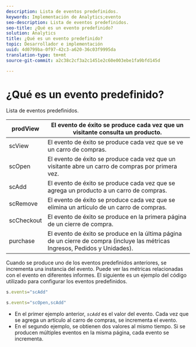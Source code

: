 ```yaml
---
description: Lista de eventos predefinidos.
keywords: Implementación de Analytics;evento
seo-description: Lista de eventos predefinidos.
seo-title: ¿Qué es un evento predefinido?
solution: Analytics
title: ¿Qué es un evento predefinido?
topic: Desarrollador e implementación
uuid: 4d0799ba-0f97-42c3-a620-36c03f9995da
translation-type: tm+mt
source-git-commit: a2c38c2cf3a2c1451e2c60e003ebe1fa9bfd145d

---
```



# ¿Qué es un evento predefinido?

Lista de eventos predefinidos.

| prodView | El evento de éxito se produce cada vez que un visitante consulta un producto. |
|---|---|
| scView | El evento de éxito se produce cada vez que se ve un carro de compras. |
| scOpen | El evento de éxito se produce cada vez que un visitante abre un carro de compras por primera vez. |
| scAdd | El evento de éxito se produce cada vez que se agrega un producto a un carro de compras. |
| scRemove | El evento de éxito se produce cada vez que se elimina un artículo de un carro de compras. |
| scCheckout | El evento de éxito se produce en la primera página de un cierre de compra. |
| purchase | El evento de éxito se produce en la última página de un cierre de compra (incluye las métricas Ingresos, Pedidos y Unidades). |

Cuando se produce uno de los eventos predefinidos anteriores, se incrementa una instancia del evento. Puede ver las métricas relacionadas con el evento en diferentes informes. El siguiente es un ejemplo del código utilizado para configurar los eventos predefinidos.

```js
s.events="scAdd"
```

```js
s.events="scOpen,scAdd"
```

* En el primer ejemplo anterior, *`scAdd`* es el valor del evento. Cada vez que se agrega un artículo al carro de compras, se incrementa el evento.
* En el segundo ejemplo, se obtienen dos valores al mismo tiempo. Si se producen múltiples eventos en la misma página, cada evento se incrementa.

